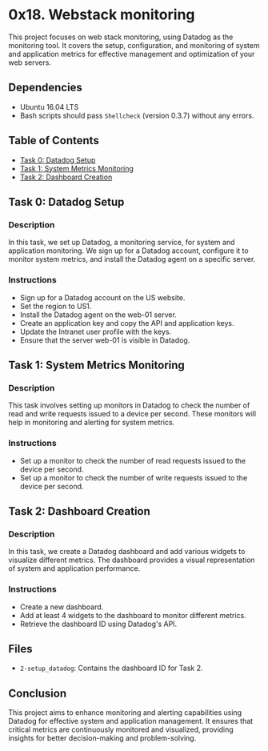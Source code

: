 # 0x18. Webstack monitoring

This project focuses on web stack monitoring, using Datadog as the monitoring tool. It covers the setup, configuration, and monitoring of system and application metrics for effective management and optimization of your web servers.

## Dependencies

- Ubuntu 16.04 LTS
- Bash scripts should pass `Shellcheck` (version 0.3.7) without any errors.


## Table of Contents
- [Task 0: Datadog Setup](#task-0-datadog-setup)
- [Task 1: System Metrics Monitoring](#task-1-system-metrics-monitoring)
- [Task 2: Dashboard Creation](#task-2-dashboard-creation)

## Task 0: Datadog Setup

### Description
In this task, we set up Datadog, a monitoring service, for system and application monitoring. We sign up for a Datadog account, configure it to monitor system metrics, and install the Datadog agent on a specific server.

### Instructions
- Sign up for a Datadog account on the US website.
- Set the region to US1.
- Install the Datadog agent on the web-01 server.
- Create an application key and copy the API and application keys.
- Update the Intranet user profile with the keys.
- Ensure that the server web-01 is visible in Datadog.

## Task 1: System Metrics Monitoring

### Description
This task involves setting up monitors in Datadog to check the number of read and write requests issued to a device per second. These monitors will help in monitoring and alerting for system metrics.

### Instructions
- Set up a monitor to check the number of read requests issued to the device per second.
- Set up a monitor to check the number of write requests issued to the device per second.

## Task 2: Dashboard Creation

### Description
In this task, we create a Datadog dashboard and add various widgets to visualize different metrics. The dashboard provides a visual representation of system and application performance.

### Instructions
- Create a new dashboard.
- Add at least 4 widgets to the dashboard to monitor different metrics.
- Retrieve the dashboard ID using Datadog's API.

## Files
- `2-setup_datadog`: Contains the dashboard ID for Task 2.

## Conclusion
This project aims to enhance monitoring and alerting capabilities using Datadog for effective system and application management. It ensures that critical metrics are continuously monitored and visualized, providing insights for better decision-making and problem-solving.
